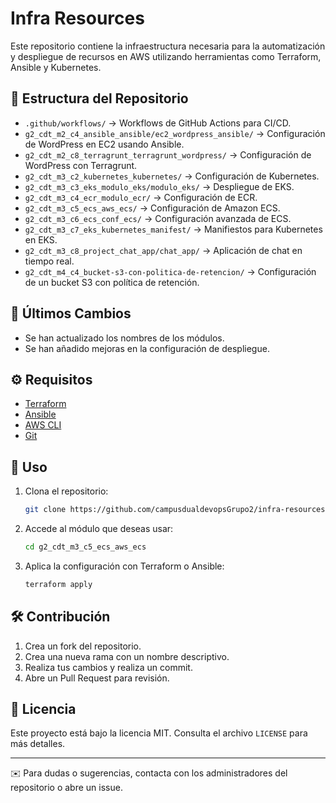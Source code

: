 # Infra Resources


Este repositorio contiene la infraestructura necesaria para la automatización y despliegue de recursos en AWS utilizando herramientas como Terraform, Ansible y Kubernetes.

## 📂 Estructura del Repositorio

- `.github/workflows/` → Workflows de GitHub Actions para CI/CD.
- `g2_cdt_m2_c4_ansible_ansible/ec2_wordpress_ansible/` → Configuración de WordPress en EC2 usando Ansible.
- `g2_cdt_m2_c8_terragrunt_terragrunt_wordpress/` → Configuración de WordPress con Terragrunt.
- `g2_cdt_m3_c2_kubernetes_kubernetes/` → Configuración de Kubernetes.
- `g2_cdt_m3_c3_eks_modulo_eks/modulo_eks/` → Despliegue de EKS.
- `g2_cdt_m3_c4_ecr_modulo_ecr/` → Configuración de ECR.
- `g2_cdt_m3_c5_ecs_aws_ecs/` → Configuración de Amazon ECS.
- `g2_cdt_m3_c6_ecs_conf_ecs/` → Configuración avanzada de ECS.
- `g2_cdt_m3_c7_eks_kubernetes_manifest/` → Manifiestos para Kubernetes en EKS.
- `g2_cdt_m3_c8_project_chat_app/chat_app/` → Aplicación de chat en tiempo real.
- `g2_cdt_m4_c4_bucket-s3-con-politica-de-retencion/` → Configuración de un bucket S3 con política de retención.

## 🚀 Últimos Cambios

- Se han actualizado los nombres de los módulos.
- Se han añadido mejoras en la configuración de despliegue.

## ⚙️ Requisitos

- [Terraform](https://www.terraform.io/downloads)
- [Ansible](https://docs.ansible.com/ansible/latest/installation_guide/intro_installation.html)
- [AWS CLI](https://aws.amazon.com/cli/)
- [Git](https://git-scm.com/downloads)

## 📖 Uso

1. Clona el repositorio:
   ```bash
   git clone https://github.com/campusdualdevopsGrupo2/infra-resources.git
   ```
2. Accede al módulo que deseas usar:
   ```bash
   cd g2_cdt_m3_c5_ecs_aws_ecs
   ```
3. Aplica la configuración con Terraform o Ansible:
   ```bash
   terraform apply
   ```

## 🛠 Contribución

1. Crea un fork del repositorio.
2. Crea una nueva rama con un nombre descriptivo.
3. Realiza tus cambios y realiza un commit.
4. Abre un Pull Request para revisión.

## 📜 Licencia

Este proyecto está bajo la licencia MIT. Consulta el archivo `LICENSE` para más detalles.

---

✉️ Para dudas o sugerencias, contacta con los administradores del repositorio o abre un issue.





